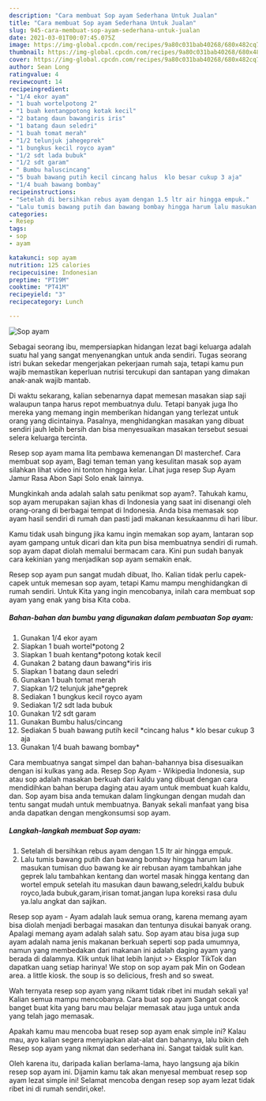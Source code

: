 ```yaml
---
description: "Cara membuat Sop ayam Sederhana Untuk Jualan"
title: "Cara membuat Sop ayam Sederhana Untuk Jualan"
slug: 945-cara-membuat-sop-ayam-sederhana-untuk-jualan
date: 2021-03-01T00:07:45.075Z
image: https://img-global.cpcdn.com/recipes/9a80c031bab40268/680x482cq70/sop-ayam-foto-resep-utama.jpg
thumbnail: https://img-global.cpcdn.com/recipes/9a80c031bab40268/680x482cq70/sop-ayam-foto-resep-utama.jpg
cover: https://img-global.cpcdn.com/recipes/9a80c031bab40268/680x482cq70/sop-ayam-foto-resep-utama.jpg
author: Sean Long
ratingvalue: 4
reviewcount: 14
recipeingredient:
- "1/4 ekor ayam"
- "1 buah wortelpotong 2"
- "1 buah kentangpotong kotak kecil"
- "2 batang daun bawangiris iris"
- "1 batang daun seledri"
- "1 buah tomat merah"
- "1/2 telunjuk jahegeprek"
- "1 bungkus kecil royco ayam"
- "1/2 sdt lada bubuk"
- "1/2 sdt garam"
- " Bumbu haluscincang"
- "5 buah bawang putih kecil cincang halus  klo besar cukup 3 aja"
- "1/4 buah bawang bombay"
recipeinstructions:
- "Setelah di bersihkan rebus ayam dengan 1.5 ltr air hingga empuk."
- "Lalu tumis bawang putih dan bawang bombay hingga harum lalu masukan tumisan duo bawang ke air rebusan ayam tambahkan jahe geprek lalu tambahkan kentang dan wortel masak hingga kentang dan wortel empuk setelah itu masukan daun bawang,seledri,kaldu bubuk royco,lada bubuk,garam,irisan tomat.jangan lupa koreksi rasa dulu ya.lalu angkat dan sajikan."
categories:
- Resep
tags:
- sop
- ayam

katakunci: sop ayam 
nutrition: 125 calories
recipecuisine: Indonesian
preptime: "PT19M"
cooktime: "PT41M"
recipeyield: "3"
recipecategory: Lunch

---
```



![Sop ayam](https://img-global.cpcdn.com/recipes/9a80c031bab40268/680x482cq70/sop-ayam-foto-resep-utama.jpg)

Sebagai seorang ibu, mempersiapkan hidangan lezat bagi keluarga adalah suatu hal yang sangat menyenangkan untuk anda sendiri. Tugas seorang istri bukan sekedar mengerjakan pekerjaan rumah saja, tetapi kamu pun wajib memastikan keperluan nutrisi tercukupi dan santapan yang dimakan anak-anak wajib mantab.

Di waktu  sekarang, kalian sebenarnya dapat memesan masakan siap saji walaupun tanpa harus repot membuatnya dulu. Tetapi banyak juga lho mereka yang memang ingin memberikan hidangan yang terlezat untuk orang yang dicintainya. Pasalnya, menghidangkan masakan yang dibuat sendiri jauh lebih bersih dan bisa menyesuaikan masakan tersebut sesuai selera keluarga tercinta. 

Resep sop ayam mama lita pembawa kemenangan DI masterchef. Cara membuat sop ayam, Bagi teman teman yang kesulitan masak sop ayam silahkan lihat video ini tonton hingga kelar. Lihat juga resep Sup Ayam Jamur Rasa Abon Sapi Solo enak lainnya.

Mungkinkah anda adalah salah satu penikmat sop ayam?. Tahukah kamu, sop ayam merupakan sajian khas di Indonesia yang saat ini disenangi oleh orang-orang di berbagai tempat di Indonesia. Anda bisa memasak sop ayam hasil sendiri di rumah dan pasti jadi makanan kesukaanmu di hari libur.

Kamu tidak usah bingung jika kamu ingin memakan sop ayam, lantaran sop ayam gampang untuk dicari dan kita pun bisa membuatnya sendiri di rumah. sop ayam dapat diolah memalui bermacam cara. Kini pun sudah banyak cara kekinian yang menjadikan sop ayam semakin enak.

Resep sop ayam pun sangat mudah dibuat, lho. Kalian tidak perlu capek-capek untuk memesan sop ayam, tetapi Kamu mampu menghidangkan di rumah sendiri. Untuk Kita yang ingin mencobanya, inilah cara membuat sop ayam yang enak yang bisa Kita coba.

<!--inarticleads1-->

##### Bahan-bahan dan bumbu yang digunakan dalam pembuatan Sop ayam:

1. Gunakan 1/4 ekor ayam
1. Siapkan 1 buah wortel*potong 2
1. Siapkan 1 buah kentang*potong kotak kecil
1. Gunakan 2 batang daun bawang*iris iris
1. Siapkan 1 batang daun seledri
1. Gunakan 1 buah tomat merah
1. Siapkan 1/2 telunjuk jahe*geprek
1. Sediakan 1 bungkus kecil royco ayam
1. Sediakan 1/2 sdt lada bubuk
1. Gunakan 1/2 sdt garam
1. Gunakan  Bumbu halus/cincang
1. Sediakan 5 buah bawang putih kecil *cincang halus * klo besar cukup 3 aja
1. Gunakan 1/4 buah bawang bombay*


Cara membuatnya sangat simpel dan bahan-bahannya bisa disesuaikan dengan isi kulkas yang ada. Resep Sop Ayam - Wikipedia Indonesia, sup atau sop adalah masakan berkuah dari kaldu yang dibuat dengan cara mendidihkan bahan berupa daging atau ayam untuk membuat kuah kaldu, dan. Sop ayam bisa anda temukan dalam lingkungan dengan mudah dan tentu sangat mudah untuk membuatnya. Banyak sekali manfaat yang bisa anda dapatkan dengan mengkonsumsi sop ayam. 

<!--inarticleads2-->

##### Langkah-langkah membuat Sop ayam:

1. Setelah di bersihkan rebus ayam dengan 1.5 ltr air hingga empuk.
1. Lalu tumis bawang putih dan bawang bombay hingga harum lalu masukan tumisan duo bawang ke air rebusan ayam tambahkan jahe geprek lalu tambahkan kentang dan wortel masak hingga kentang dan wortel empuk setelah itu masukan daun bawang,seledri,kaldu bubuk royco,lada bubuk,garam,irisan tomat.jangan lupa koreksi rasa dulu ya.lalu angkat dan sajikan.


Resep sop ayam - Ayam adalah lauk semua orang, karena memang ayam bisa diolah menjadi berbagai masakan dan tentunya disukai banyak orang. Apalagi memang ayam adalah salah satu. Sop ayam atau bisa juga sup ayam adalah nama jenis makanan berkuah seperti sop pada umumnya, namun yang membedakan dari makanan ini adalah daging ayam yang berada di dalamnya. Klik untuk lihat lebih lanjut &gt;&gt; Eksplor TikTok dan dapatkan uang setiap harinya! We stop on sop ayam pak Min on Godean area. a little kiosk. the soup is so delicious, fresh and so sweat. 

Wah ternyata resep sop ayam yang nikamt tidak ribet ini mudah sekali ya! Kalian semua mampu mencobanya. Cara buat sop ayam Sangat cocok banget buat kita yang baru mau belajar memasak atau juga untuk anda yang telah jago memasak.

Apakah kamu mau mencoba buat resep sop ayam enak simple ini? Kalau mau, ayo kalian segera menyiapkan alat-alat dan bahannya, lalu bikin deh Resep sop ayam yang nikmat dan sederhana ini. Sangat taidak sulit kan. 

Oleh karena itu, daripada kalian berlama-lama, hayo langsung aja bikin resep sop ayam ini. Dijamin kamu tak akan menyesal membuat resep sop ayam lezat simple ini! Selamat mencoba dengan resep sop ayam lezat tidak ribet ini di rumah sendiri,oke!.

